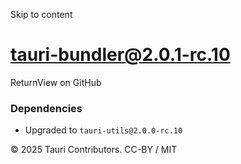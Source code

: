 Skip to content
# tauri-bundler@2.0.1-rc.10
ReturnView on GitHub
### Dependencies
  * Upgraded to `tauri-utils@2.0.0-rc.10`


© 2025 Tauri Contributors. CC-BY / MIT

